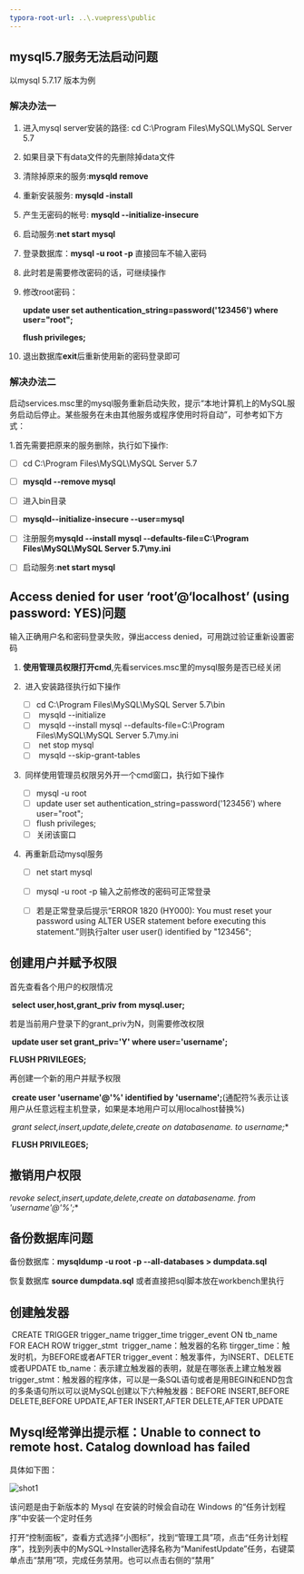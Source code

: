 ```yaml
---
typora-root-url: ..\.vuepress\public
---
```


## mysql5.7服务无法启动问题

以mysql 5.7.17 版本为例

### 解决办法一

1. 进入mysql server安装的路径: cd C:\Program Files\MySQL\MySQL Server 5.7

2. 如果目录下有data文件的先删除掉data文件

3. 清除掉原来的服务:**mysqld remove**

4. 重新安装服务: **mysqld -install**

5. 产生无密码的帐号: **mysqld --initialize-insecure**

6.  启动服务:**net start mysql**

7. 登录数据库：**mysql -u root -p** 直接回车不输入密码

8. 此时若是需要修改密码的话，可继续操作

9. 修改root密码：

   **update user set authentication_string=password('123456') where user="root";**

   **flush privileges;**

10. 退出数据库**exit**后重新使用新的密码登录即可



### 解决办法二

启动services.msc里的mysql服务重新启动失败，提示“本地计算机上的MySQL服务启动后停止。某些服务在未由其他服务或程序使用时将自动”，可参考如下方式：

1.首先需要把原来的服务删除，执行如下操作:

- [ ] cd C:\Program Files\MySQL\MySQL Server 5.7
- [ ] **mysqld --remove mysql**
- [ ] 进入bin目录
- [ ] **mysqld--initialize-insecure --user=mysql**
- [ ] 注册服务**mysqld --install mysql --defaults-file=C:\Program Files\MySQL\MySQL Server 5.7\my.ini**
- [ ] 启动服务:**net start mysql**



## Access denied for user ‘root’@‘localhost’ (using password: YES)问题

输入正确用户名和密码登录失败，弹出access denied，可用跳过验证重新设置密码

1. **使用管理员权限打开cmd**,先看services.msc里的mysql服务是否已经关闭

2. ​	进入安装路径执行如下操作

   - [ ] cd C:\Program Files\MySQL\MySQL Server 5.7\bin
   - [ ] ​	mysqld --initialize
   - [ ] ​	mysqld --install mysql --defaults-file=C:\Program Files\MySQL\MySQL Server 5.7\my.ini
   - [ ] ​	net stop mysql
   - [ ] ​	mysqld --skip-grant-tables

3. ​	同样使用管理员权限另外开一个cmd窗口，执行如下操作

   - [ ] mysql -u root
   - [ ] update user set authentication_string=password('123456') where user="root";
   - [ ] flush privileges;
   - [ ] 关闭该窗口

4. ​	再重新启动mysql服务

   - [ ] net start mysql

   - [ ] mysql -u root -p 输入之前修改的密码可正常登录

   - [ ] 若是正常登录后提示“ERROR 1820 (HY000): You must reset your password using ALTER USER statement before executing this statement.”则执行alter user user() identified by "123456";

     

## 创建用户并赋予权限

首先查看各个用户的权限情况

​	**select user,host,grant_priv from mysql.user;**

若是当前用户登录下的grant_priv为N，则需要修改权限

​	**update user set grant_priv='Y' where user='username';**

**FLUSH PRIVILEGES;**

再创建一个新的用户并赋予权限

​	**create user 'username'@'%' identified by 'username';**(通配符%表示让该用户从任意远程主机登录，如果是本地用户可以用localhost替换%)

​	**grant select,insert,update,delete,create on databasename.* to username;**

​	**FLUSH PRIVILEGES;**



## 撤销用户权限

**revoke select,insert,update,delete,create on databasename.* from 'username'@'%';**

## 备份数据库问题

备份数据库：**mysqldump -u root -p --all-databases > dumpdata.sql**

恢复数据库 **source dumpdata.sql** 或者直接把sql脚本放在workbench里执行

## 创建触发器

​	CREATE TRIGGER trigger_name trigger_time trigger_event ON tb_name FOR EACH ROW trigger_stmt
​		trigger_name：触发器的名称
​		tirgger_time：触发时机，为BEFORE或者AFTER
​		trigger_event：触发事件，为INSERT、DELETE或者UPDATE
​		tb_name：表示建立触发器的表明，就是在哪张表上建立触发器
​		trigger_stmt：触发器的程序体，可以是一条SQL语句或者是用BEGIN和END包含的多条语句
​	所以可以说MySQL创建以下六种触发器：BEFORE INSERT,BEFORE DELETE,BEFORE UPDATE,AFTER INSERT,AFTER DELETE,AFTER UPDATE

## Mysql经常弹出提示框：Unable to connect to remote host. Catalog download has failed

具体如下图：

![shot1](/img/shot5.PNG)

该问题是由于新版本的 Mysql 在安装的时候会自动在 Windows 的“任务计划程序”中安装一个定时任务

打开“控制面板”，查看方式选择“小图标”，找到“管理工具”项，点击“任务计划程序”，找到列表中的MySQL->Installer选择名称为“ManifestUpdate”任务，右键菜单点击“禁用”项，完成任务禁用。也可以点击右侧的“禁用”